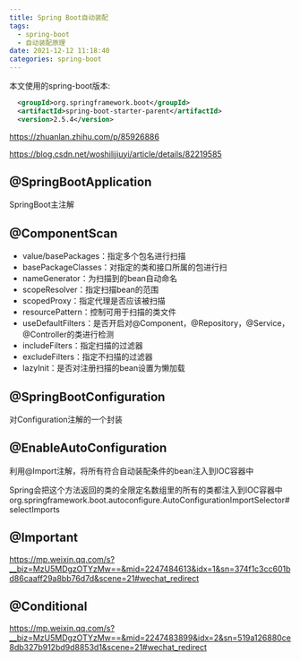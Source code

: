```yaml
---
title: Spring Boot自动装配
tags:
  - spring-boot
  - 自动装配原理
date: 2021-12-12 11:18:40
categories: spring-boot
---
```


本文使用的spring-boot版本:

```xml
  <groupId>org.springframework.boot</groupId>
  <artifactId>spring-boot-starter-parent</artifactId>
  <version>2.5.4</version>
```

https://zhuanlan.zhihu.com/p/85926886

https://blog.csdn.net/woshilijiuyi/article/details/82219585

## @SpringBootApplication

SpringBoot主注解

## @ComponentScan

- value/basePackages：指定多个包名进行扫描
- basePackageClasses：对指定的类和接口所属的包进行扫
- nameGenerator：为扫描到的bean自动命名
- scopeResolver：指定扫描bean的范围
- scopedProxy：指定代理是否应该被扫描
- resourcePattern：控制可用于扫描的类文件
- useDefaultFilters：是否开启对@Component，@Repository，@Service，@Controller的类进行检测
- includeFilters：指定扫描的过滤器
- excludeFilters：指定不扫描的过滤器
- lazyInit：是否对注册扫描的bean设置为懒加载

## @SpringBootConfiguration

对Configuration注解的一个封装

## @EnableAutoConfiguration

利用@Import注解，将所有符合自动装配条件的bean注入到IOC容器中

Spring会把这个方法返回的类的全限定名数组里的所有的类都注入到IOC容器中
org.springframework.boot.autoconfigure.AutoConfigurationImportSelector#selectImports

## @Important
https://mp.weixin.qq.com/s?__biz=MzU5MDgzOTYzMw==&mid=2247484613&idx=1&sn=374f1c3cc601bd86caaff29a8bb76d7d&scene=21#wechat_redirect

## @Conditional
https://mp.weixin.qq.com/s?__biz=MzU5MDgzOTYzMw==&mid=2247483899&idx=2&sn=519a126880ce8db327b912bd9d8853d1&scene=21#wechat_redirect


